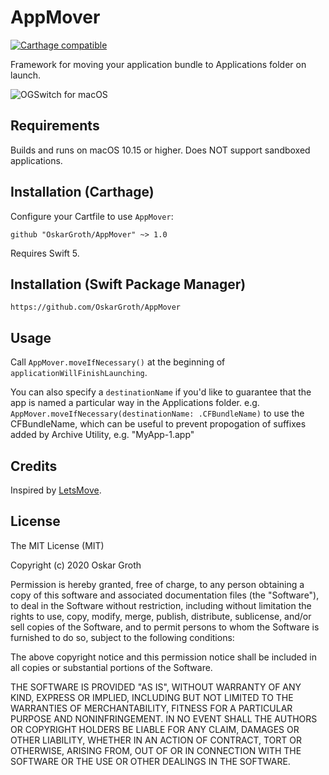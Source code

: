 # AppMover
[![Carthage compatible](https://img.shields.io/badge/Carthage-compatible-4BC51D.svg?style=flat)](https://github.com/Carthage/Carthage)

Framework for moving your application bundle to Applications folder on launch.

![OGSwitch for macOS](screen.png "AppMover")

Requirements
------------
Builds and runs on macOS 10.15 or higher. Does NOT support sandboxed applications.


## Installation (Carthage)
Configure your Cartfile to use `AppMover`:

```github "OskarGroth/AppMover" ~> 1.0```

Requires Swift 5.

## Installation (Swift Package Manager)
```
https://github.com/OskarGroth/AppMover
```


Usage
-----

Call ```AppMover.moveIfNecessary()``` at the beginning of ```applicationWillFinishLaunching```.

You can also specify a `destinationName` if you'd like to guarantee that the app is named a
particular way in the Applications folder.
e.g. ```AppMover.moveIfNecessary(destinationName: .CFBundleName)``` to use the CFBundleName,
which can be useful to prevent propogation of suffixes added by Archive Utility, e.g. "MyApp-1.app"

## Credits

Inspired by [LetsMove](https://github.com/potionfactory/LetsMove/).

## License
The MIT License (MIT)

Copyright (c) 2020 Oskar Groth

Permission is hereby granted, free of charge, to any person obtaining a copy of
this software and associated documentation files (the "Software"), to deal in
the Software without restriction, including without limitation the rights to
use, copy, modify, merge, publish, distribute, sublicense, and/or sell copies of
the Software, and to permit persons to whom the Software is furnished to do so,
subject to the following conditions:

The above copyright notice and this permission notice shall be included in all
copies or substantial portions of the Software.

THE SOFTWARE IS PROVIDED "AS IS", WITHOUT WARRANTY OF ANY KIND, EXPRESS OR
IMPLIED, INCLUDING BUT NOT LIMITED TO THE WARRANTIES OF MERCHANTABILITY, FITNESS
FOR A PARTICULAR PURPOSE AND NONINFRINGEMENT. IN NO EVENT SHALL THE AUTHORS OR
COPYRIGHT HOLDERS BE LIABLE FOR ANY CLAIM, DAMAGES OR OTHER LIABILITY, WHETHER
IN AN ACTION OF CONTRACT, TORT OR OTHERWISE, ARISING FROM, OUT OF OR IN
CONNECTION WITH THE SOFTWARE OR THE USE OR OTHER DEALINGS IN THE SOFTWARE.
